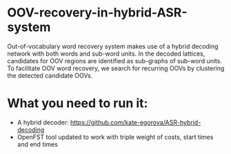 # OOV-recovery-in-hybrid-ASR-system
Out-of-vocabulary word recovery system makes use of a hybrid decoding network with both words and sub-word units.  In the decoded lattices, candidates for OOV regions are identified as sub-graphs of sub-word units. To facilitate OOV word recovery, we search for recurring OOVs by clustering the detected candidate OOVs. 

# What you need to run it:
- A hybrid decoder: https://github.com/kate-egorova/ASR-hybrid-decoding
- OpenFST tool updated to work with triple weight of costs, start times and end times
